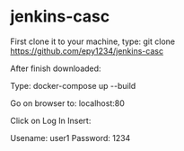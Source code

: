 ﻿# jenkins-casc
 
 First clone it to your machine, type:
  git clone https://github.com/epy1234/jenkins-casc

After finish downloaded:
 
Type:
 docker-compose up --build
 
Go on browser to: localhost:80

Click on Log In
Insert:

Usename: user1
Password: 1234

